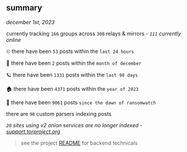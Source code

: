 
## summary
_december 1st, 2023_

currently tracking `166` groups across `308` relays & mirrors - _`111` currently online_

⏲ there have been `53` posts within the `last 24 hours`

🦈 there have been `2` posts within the `month of december`

🪐 there have been `1331` posts within the `last 90 days`

🏚 there have been `4371` posts within the `year of 2023`

🦕 there have been `9061` posts `since the dawn of ransomwatch`

there are `98` custom parsers indexing posts

_`20` sites using v2 onion services are no longer indexed - [support.torproject.org](https://support.torproject.org/onionservices/v2-deprecation/)_

> see the project [README](https://github.com/joshhighet/ransomwatch#ransomwatch--) for backend technicals
